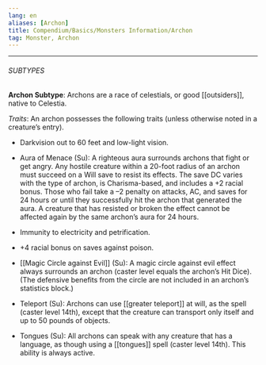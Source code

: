 ```yaml
---
lang: en
aliases: [Archon]
title: Compendium/Basics/Monsters Information/Archon
tag: Monster, Archon
---
```



---

###### SUBTYPES

**Archon Subtype**: Archons are a race of celestials, or good [[outsiders]], native to Celestia.

_Traits_: An archon possesses the following traits (unless otherwise noted in a creature’s entry).

- Darkvision out to 60 feet and low-light vision.
    
- Aura of Menace (Su): A righteous aura surrounds archons that fight or get angry. Any hostile creature within a 20-foot radius of an archon must succeed on a Will save to resist its effects. The save DC varies with the type of archon, is Charisma-based, and includes a +2 racial bonus. Those who fail take a –2 penalty on attacks, AC, and saves for 24 hours or until they successfully hit the archon that generated the aura. A creature that has resisted or broken the effect cannot be affected again by the same archon’s aura for 24 hours.
    
- Immunity to electricity and petrification.
    
- +4 racial bonus on saves against poison.
    
- [[Magic Circle against Evil]] (Su): A magic circle against evil effect always surrounds an archon (caster level equals the archon’s Hit Dice). (The defensive benefits from the circle are not included in an archon’s statistics block.)
    
- Teleport (Su): Archons can use [[greater teleport]] at will, as the spell (caster level 14th), except that the creature can transport only itself and up to 50 pounds of objects.
    
- Tongues (Su): All archons can speak with any creature that has a language, as though using a [[tongues]] spell (caster level 14th). This ability is always active.
    

  